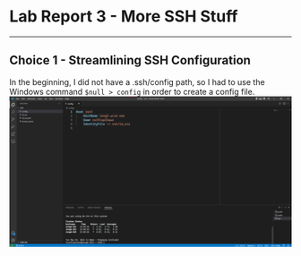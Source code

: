 # Lab Report 3 - More SSH Stuff

***

## Choice 1 - Streamlining SSH Configuration
In the beginning, I did not have a .ssh/config path, so I had to use the Windows command `$null > config` in order to create a config file.
![Image](https://raw.githubusercontent.com/JSN3/cse15l-lab-reports/main/LR3%20Choice%20A%20-%20Part%201.png)
